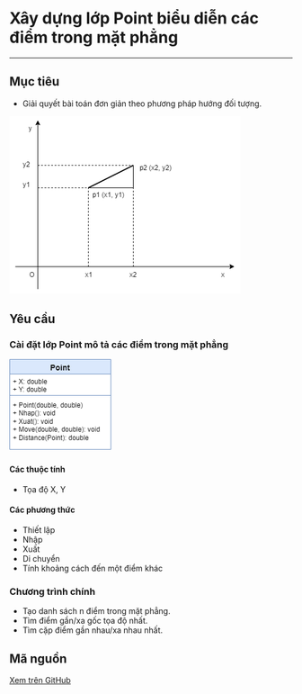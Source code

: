 # Xây dựng lớp Point biểu diễn các điểm trong mặt phẳng

---

## Mục tiêu

- Giải quyết bài toán đơn giản theo phương pháp hướng đối tượng.

<img src="img/point2d.png" class="center">

## Yêu cầu
### Cài đặt lớp Point mô tả các điểm trong mặt phẳng

![Sơ đồ lớp](img/Point_UML.png)
#### Các thuộc tính
- Tọa độ X, Y
#### Các phương thức
- Thiết lập
- Nhập
- Xuất
- Di chuyển
- Tính khoảng cách đến một điểm khác

### Chương trình chính

- Tạo danh sách n điểm trong mặt phẳng.
- Tìm điểm gần/xa gốc tọa độ nhất.
- Tìm cặp điểm gần nhau/xa nhau nhất.

## Mã nguồn

[Xem trên GitHub](https://github.com/nd-hung/oop/tree/main/docs/labs/02-classes-and-objects/code/Point)